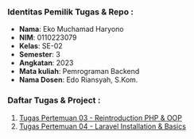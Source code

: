 ### Identitas Pemilik Tugas & Repo :

- **Nama**: Eko Muchamad Haryono  
- **NIM**: 0110223079
- **Kelas**: SE-02
- **Semester**: 3
- **Angkatan**: 2023
- **Mata kuliah**: Pemrograman Backend
- **Nama Dosen**: Edo Riansyah, S.Kom.

### Daftar Tugas & Project :
1. [Tugas Pertemuan 03 - Reintroduction PHP & OOP](https://github.com/ekomh170/backend-2024-se02/tree/pertemuan-3)
2. [Tugas Pertemuan 04 - Laravel Installation & Basics](https://github.com/ekomh170/backend-2024-se02/tree/pertemuan-4_rest-api)